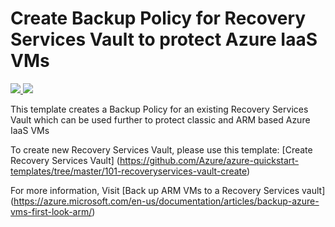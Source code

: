 # Create Backup Policy for Recovery Services Vault to protect Azure IaaS VMs

<a href="https://portal.azure.com/#create/Microsoft.Template/uri/https%3A%2F%2Fraw.githubusercontent.com%2FAzure%2Fazure-quickstart-templates%2Fmaster%2F101-recoveryservices-weekly-backuppolicy-create%2Fazuredeploy.json" target="_blank">
    <img src="http://azuredeploy.net/deploybutton.png"/>
</a>
<a href="http://armviz.io/#/?load=https%3A%2F%2Fraw.githubusercontent.com%2FAzure%2Fazure-quickstart-templates%2Fmaster%2F101-recoveryservices-weekly-backuppolicy-create%2Fazuredeploy.json" target="_blank">
    <img src="http://armviz.io/visualizebutton.png"/>
</a>

This template creates a Backup Policy for an existing Recovery Services Vault which can be used further to protect classic and ARM based Azure IaaS VMs

To create new Recovery Services Vault, please use this template: [Create Recovery Services Vault] (https://github.com/Azure/azure-quickstart-templates/tree/master/101-recoveryservices-vault-create)

For more information, Visit [Back up ARM VMs to a Recovery Services vault] (https://azure.microsoft.com/en-us/documentation/articles/backup-azure-vms-first-look-arm/)
